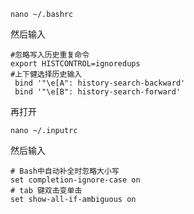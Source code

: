 ```nano ~/.bashrc ``` 

然后输入
```
#忽略写入历史重复命令  
export HISTCONTROL=ignoredups
#上下健选择历史输入
 bind '"\e[A": history-search-backward'
 bind '"\e[B": history-search-forward'
```

再打开

```nano ~/.inputrc ```

然后输入

```
# Bash中自动补全时忽略大小写 
set completion-ignore-case on
# tab 键双击变单击
set show-all-if-ambiguous on
```
